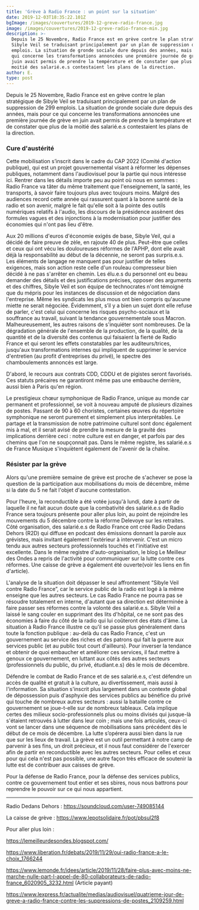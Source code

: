 ```yaml
---
title: 'Grève à Radio France : un point sur la situation'
date: 2019-12-03T18:35:22.101Z
bgImage: /images/couvertures/2019-12-greve-radio-france.jpg
image: /images/couvertures/2019-12-greve-radio-france-min.jpg
description: >-
  Depuis le 25 Novembre, Radio France est en grève contre le plan stratégique de
  Sibyle Veil se traduisant principalement par un plan de suppression de 299
  emplois. La situation de gronde sociale dure depuis des années, mais pour ce
  qui concerne les transformations annoncées une première journée de grève en
  juin avait permis de prendre la température et de constater que plus de la
  moitié des salarié.e.s contestaient les plans de la direction.
author: E.
type: post
---
```

Depuis le 25 Novembre, Radio France est en grève contre le plan stratégique de Sibyle Veil se traduisant principalement par un plan de suppression de 299 emplois. La situation de gronde sociale dure depuis des années, mais pour ce qui concerne les transformations annoncées une première journée de grève en juin avait permis de prendre la température et de constater que plus de la moitié des salarié.e.s contestaient les plans de la direction.


### Cure d'austérité 

Cette mobilisation s’inscrit dans le cadre du CAP 2022 (Comité d'action publique), qui est un projet gouvernemental visant à réformer les dépenses publiques, notamment dans l'audiovisuel pour la partie qui nous intéresse ici. Rentrer dans les détails importe peu au point où nous en sommes : Radio France va tâter du même traitement que l'enseignement, la santé, les transports, à savoir faire toujours plus avec toujours moins. Malgré des audiences record cette année qui rassurent quant à la bonne santé de la radio et son avenir, malgré le fait qu'elle soit à la pointe des outils numériques relatifs à l'audio, les discours de la présidence assènent des formules vagues et des injonctions à la modernisation pour justifier des économies qui n'ont pas lieu d'être. 

Aux 20 millions d'euros d'économie exigés de base, Sibyle Veil, qui a décidé de faire preuve de zèle, en rajoute 40 de plus. Peut-être que celles et ceux qui ont vécu les douloureuses réformes de l'APHP, dont elle avait déjà la responsabilité au début de la décennie, ne seront pas surpris.e.s. Les éléments de langage ne manquent pas pour justifier de telles exigences, mais son action reste celle d'un rouleau compresseur bien décidé à ne pas s'arrêter en chemin. Les élu.e.s du personnel ont eu beau demander des détails et des justifications précises, opposer des arguments et des chiffres, Sibyle Veil et son équipe de technocrates n'ont témoigné que du mépris pour les instances de discussion et de négociation dans l'entreprise. Même les syndicats les plus mous ont bien compris qu'aucune miette ne serait négociée. Évidemment, s’il y a bien un sujet dont elle refuse de parler, c'est celui qui concerne les risques psycho-sociaux et la souffrance au travail, suivant la tendance gouvernementale sous Macron. Malheureusement, les autres raisons de s'inquiéter sont nombreuses. De la dégradation générale de l'ensemble de la production, de la qualité, de la quantité et de la diversité des contenus qui faisaient la fierté de Radio France et qui seront les effets constatables par les auditeurs/trices, jusqu'aux transformations internes qui impliquent de supprimer le service d'entretien (au profit d'entreprises du privé), le spectre des chamboulements annoncés est large. 

D'abord, le recours aux contrats CDD, CDDU et de pigistes seront favorisés. Ces statuts précaires ne garantiront même pas une embauche derrière, aussi bien à Paris qu'en région.

Le prestigieux chœur symphonique de Radio France, unique au monde car permanent et professionnel, se voit à nouveau amputé de plusieurs dizaines de postes. Passant de 90 à 60 choristes, certaines œuvres du répertoire symphonique ne seront purement et simplement plus interprétables. Le partage et la transmission de notre patrimoine culturel sont donc également mis à mal, et il serait avisé de prendre la mesure de la gravité des implications derrière ceci : notre culture est en danger, et parfois par des chemins que l'on ne soupçonnait pas. Dans le même registre, les salarié.e.s de France Musique s'inquiètent également de l'avenir de la chaîne.

### Résister par la grève

Alors qu'une première semaine de grève est proche de s'achever se pose la question de la participation aux mobilisations du mois de décembre, même si la date du 5 ne fait l'objet d'aucune contestation. 

Pour l'heure, la reconductible a été votée jusqu'à lundi, date à partir de laquelle il ne fait aucun doute que la combativité des salarié.e.s de Radio France sera toujours présente pour aller plus loin, au point de rejoindre les mouvements du 5 décembre contre la réforme Delevoye sur les retraites. Côté organisation, des salarié.e.s de Radio France ont créé Radio Dedans Dehors (R2D) qui diffuse en podcast des émissions donnant la parole aux grévistes, mais invitant également l'extérieur à intervenir. C'est un micro tendu aux autres secteurs professionnels touchés et l'initiative est excellente. Dans le même registre d'auto-organisation, le blog Le Meilleur des Ondes a repris de l'activité pour communiquer sur la lutte contre ces réformes. Une caisse de grève a également été ouverte(voir les liens en fin d'article).

L'analyse de la situation doit dépasser le seul affrontement “Sibyle Veil contre Radio France”, car le service public de la radio est logé à la même enseigne que les autres secteurs. Le cas Radio France ne pourra pas se résoudre totalement en interne, d'autant que sa direction est déterminée à faire passer ses réformes contre la volonté des salarié.e.s. Sibyle Veil a laissé le sang couler en supprimant des lits d'hôpital, ce ne sont pas des économies à faire du côté de la radio qui lui coûteront des états d'âme. La situation à Radio France illustre ce qu’il se passe plus généralement dans toute la fonction publique : au-delà du cas Radio France, c'est un gouvernement au service des riches et des patrons qui fait la guerre aux services public (et au public tout court d'ailleurs). Pour inverser la tendance et obtenir de quoi embaucher et améliorer ces services, il faut mettre à genoux ce gouvernement, en luttant aux côtés des autres secteurs (professionnels du public, du privé, étudiant.e.s) dès le mois de décembre. 

Défendre le combat de Radio France et de ses salarié.e.s, c'est défendre un accès de qualité et gratuit à la culture, au divertissement, mais aussi à l'information. Sa situation s'inscrit plus largement dans un contexte global de dépossession puis d'asphyxie des services publics au bénéfice du privé qui touche de nombreux autres secteurs : aussi la bataille contre ce gouvernement se joue-t-elle sur de nombreux tableaux. Cela implique certes des milieux socio-professionnels plus ou moins divisés qui jusque-là s'étaient retrouvés à lutter dans leur coin ; mais une fois articulés, ceux-ci vont se lancer dans une séquence de mobilisations sans précédent dès le début de ce mois de décembre. La lutte s’opérera aussi bien dans la rue que sur les lieux de travail. La grève est un outil permettant à notre camp de parvenir à ses fins, un droit précieux, et il nous faut considérer de l'exercer afin de partir en reconductible avec les autres secteurs. Pour celles et ceux pour qui cela n'est pas possible, une autre façon très efficace de soutenir la lutte est de contribuer aux caisses de grève.

Pour la défense de Radio France, pour la défense des services publics, contre ce gouvernement tout entier et ses sbires, nous nous battrons pour reprendre le pouvoir sur ce qui nous appartient.

--------


Radio Dedans Dehors : https://soundcloud.com/user-749085144

La caisse de grève : https://www.lepotsolidaire.fr/pot/pbsul2f8

Pour aller plus loin : 

https://lemeilleurdesondes.blogspot.com/

https://www.liberation.fr/debats/2019/11/29/oui-radio-france-a-le-choix_1766244

https://www.lemonde.fr/idees/article/2019/11/28/faire-plus-avec-moins-ne-marche-nulle-part-l-appel-de-80-collaborateurs-de-radio-france_6020905_3232.html (Article payant)

https://www.lexpress.fr/actualite/medias/audiovisuel/quatrieme-jour-de-greve-a-radio-france-contre-les-suppressions-de-postes_2109259.html

